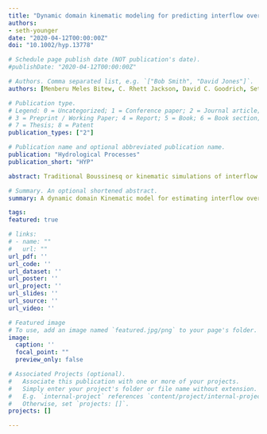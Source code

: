 ```yaml
---
title: "Dynamic domain kinematic modeling for predicting interflow over leaky impeding layers"
authors:
- seth-younger
date: "2020-04-12T00:00:00Z"
doi: "10.1002/hyp.13778"

# Schedule page publish date (NOT publication's date).
#publishDate: "2020-04-12T00:00:00Z"

# Authors. Comma separated list, e.g. `["Bob Smith", "David Jones"]`.
authors: [Menberu Meles Bitew, C. Rhett Jackson, David C. Goodrich, Seth E. Younger, Natalie A. Griffiths, Kellie B. Vache, Benjamin Rau]

# Publication type.
# Legend: 0 = Uncategorized; 1 = Conference paper; 2 = Journal article;
# 3 = Preprint / Working Paper; 4 = Report; 5 = Book; 6 = Book section;
# 7 = Thesis; 8 = Patent
publication_types: ["2"]

# Publication name and optional abbreviated publication name.
publication: "Hydrological Processes"
publication_short: "HYP"

abstract: Traditional Boussinesq or kinematic simulations of interflow (i.e., lateral subsurface flow) assume no leakage through the impeding layer and require a no-flow boundary condition at the ridge top. However, recent analyses of many interflow-producing landscapes indicate that leaky impeding layers are common, that most interflow percolates well before reaching the toe slope, and therefore the downslope contributing length is shorter than the hillslope length. In watersheds characterized by perched interflow over a low conductivity layer through permeable topsoil, interflow with percolation may be modeled with a kinematic wave model using a mobile upslope boundary condition defining the hillslope portion contributing interflow to valleys. Here, we developed and applied a dynamic interflow model to simulate interflow using a downslope travel distance concept such that only the active contributing length is modeled at any time. The model defines a variable active area based on the depth of the perched layer, the topographic slope, and the ratio of the hydraulic conductivity of topsoil to that of the impeding layer. It incorporates a two-layer soil moisture accounting water balance analysis, a pedotransfer function, and percolation and evaporation routines to predict interflow rates in continuous and event-based scenarios. We tested the modeling concept on two sets of data (2-year dataset of rainfall observations for the continuous simulation and a multi-day irrigation experiment for the event simulation) from a 121-m-long open interflow collection trench on an experimental hillslope at the Savannah River Site, South Carolina. The continuous model simulation partially represented the observed interflow hydrograph and perched water depth in the experimental hillslope with correlation coefficients of 0.85 and 0.35, respectively. Model performance improved significantly at event scale analysis. The modeling approach realistically represents interflow dynamics in hillslopes with leaky impeding layers and can be integrated into catchment-scale hydrology models for more detailed hillslope process modeling.

# Summary. An optional shortened abstract.
summary: A dynamic domain Kinematic model for estimating interflow over perched soil water with a varying spatial extent.

tags:
featured: true

# links:
# - name: ""
#   url: ""
url_pdf: ''
url_code: ''
url_dataset: ''
url_poster: ''
url_project: ''
url_slides: ''
url_source: ''
url_video: ''

# Featured image
# To use, add an image named `featured.jpg/png` to your page's folder. 
image:
  caption: ''
  focal_point: ""
  preview_only: false

# Associated Projects (optional).
#   Associate this publication with one or more of your projects.
#   Simply enter your project's folder or file name without extension.
#   E.g. `internal-project` references `content/project/internal-project/index.md`.
#   Otherwise, set `projects: []`.
projects: []

---
```

